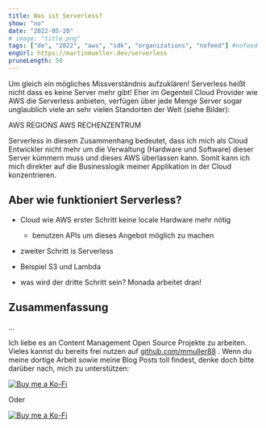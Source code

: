 ```yaml
---
title: Was ist Serverless?
show: "no"
date: "2022-05-20"
# image: "title.png"
tags: ["de", "2022", "aws", "sdk", "organizations", "nofeed"] #nofeed
engUrl: https://martinmueller.dev/serverless
pruneLength: 50
---
```


Um gleich ein mögliches Missverständnis aufzuklären! Serverless heißt nicht dass es keine Server mehr gibt! Eher im Gegenteil Cloud Provider wie AWS die Serverless anbieten, verfügen über jede Menge Server sogar unglaublich viele an sehr vielen Standorten der Welt (siehe Bilder):

AWS REGIONS
AWS RECHENZENTRUM

Serverless in diesem Zusammenhang bedeutet, dass ich mich als Cloud Entwickler nicht mehr um die Verwaltung (Hardware und Software) dieser Server kümmern muss und dieses AWS überlassen kann. Somit kann ich mich direkter auf die Businesslogik meiner Applikation in der Cloud konzentrieren.

## Aber wie funktioniert Serverless?

- Cloud wie AWS erster Schritt keine locale Hardware mehr nötig
  - benutzen APIs um dieses Angebot möglich zu machen
- zweiter Schritt is Serverless
- Beispiel S3 und Lambda

- was wird der dritte Schritt sein? Monada arbeitet dran!

## Zusammenfassung

...

Ich liebe es an Content Management Open Source Projekte zu arbeiten. Vieles kannst du bereits frei nutzen auf [github.com/mmuller88](https://github.com/mmuller88) . Wenn du meine dortige Arbeit sowie meine Blog Posts toll findest, denke doch bitte darüber nach, mich zu unterstützen:

[![Buy me a Ko-Fi](https://storage.ko-fi.com/cdn/useruploads/png_d554a01f-60f0-4969-94d1-7b69f3e28c2fcover.jpg?v=69a332f2-b808-4369-8ba3-dae0d1100dd4)](https://ko-fi.com/T6T1BR59W)

Oder

[![Buy me a Ko-Fi](https://theastrologypodcast.com/wp-content/uploads/2015/06/become-my-patron-05.jpg)](https://www.patreon.com/bePatron?u=29010217)
